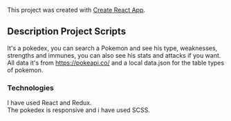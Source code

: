 This project was created with [Create React App](https://github.com/facebook/create-react-app).

## Description Project Scripts

It's a pokedex, you can search a Pokemon and see his type, weaknesses, strengths and immunes, you can also see his stats and attacks if you want. All data it's from https://pokeapi.co/ and a local data.json for the table types of pokemon.

### Technologies

I have used React and Redux.<br />
The pokedex is responsive and i have used SCSS.
